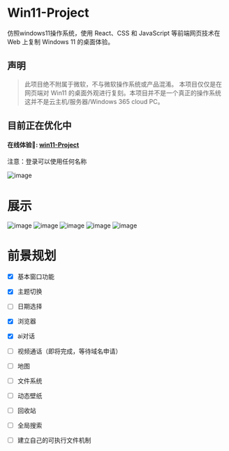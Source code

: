 # Win11-Project


仿照windows11操作系统，使用 React、CSS 和 JavaScript 等前端网页技术在 Web 上复制 Windows 11 的桌面体验。

## 声明

> 此项目绝不附属于微软，不与微软操作系统或产品混淆。 本项目仅仅是在网页端对 Win11 的桌面外观进行复刻。本项目并不是一个真正的操作系统 这并不是云主机/服务器/Windows 365 cloud PC。


## 目前正在优化中

#### 在线体验🌈: [win11-Project](http://152.136.52.163:6710) 
注意：登录可以使用任何名称

![image](http://152.136.52.163:8080/images/home.png)

# 展示

![image](http://152.136.52.163:8080/images/87401d9d7fb8703e0a13aa0e0342069.png)
![image](http://152.136.52.163:8080/images/d231444e5b5ef313fc9166445e71de6.png)
![image](http://152.136.52.163:8080/images/75c8b7298506016dd1874156cda91c2.png)
![image](http://152.136.52.163:8080/images/baf26fcba2e978aa26640d55a5f094a.png)
![image](http://152.136.52.163:8080/images/72f8acb18baa5a652223df67e3c2bee.png)



# 前景规划

- [x] 基本窗口功能
- [x] 主题切换
- [ ] 日期选择
- [x] 浏览器
- [x] ai对话
- [ ] 视频通话（即将完成，等待域名申请）
- [ ] 地图
- [ ] 文件系统
- [ ] 动态壁纸
- [ ] 回收站
- [ ] 全局搜索
- [ ] 建立自己的可执行文件机制




